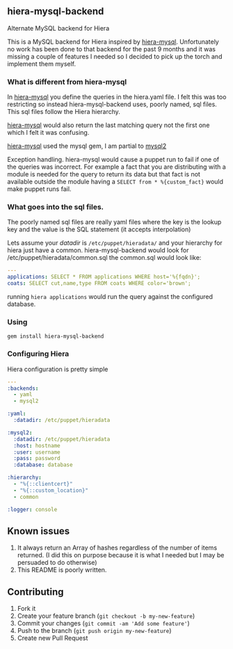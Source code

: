 ## hiera-mysql-backend

Alternate MySQL backend for Hiera

This is a MySQL backend for Hiera inspired by [hiera-mysql](https://github.com/crayfishx/hiera-mysql). Unfortunately no work has been done to that backend for the past 9 months and it was missing a couple of features I needed so I decided to pick up the torch and implement them myself.

### What is different from hiera-mysql

In [hiera-mysql](https://github.com/crayfishx/hiera-mysql) you define the queries in the hiera.yaml file. I felt this was too restricting so instead hiera-mysql-backend uses, poorly named, sql files. This sql files follow the Hiera hierarchy.

[hiera-mysql](https://github.com/crayfishx/hiera-mysql) would also return the last matching query not the first one which I felt it was confusing.

[hiera-mysql](https://github.com/crayfishx/hiera-mysql) used the mysql gem, I am partial to [mysql2](https://github.com/brianmario/mysql2)

Exception handling. hiera-mysql would cause a puppet run to fail if one of the queries was incorrect. For example a fact that you are distributing with a module is needed for the query to return its data but that fact is not available outside the module having a `SELECT from * %{custom_fact}` would make puppet runs fail.

### What goes into the sql files.

The poorly named sql files are really yaml files where the key is the lookup key and the value is the SQL statement (it accepts interpolation)

Lets assume your _datadir_ is `/etc/puppet/hieradata/` and your hierarchy for hiera just have a common. hiera-mysql-backend would look for /etc/puppet/hieradata/common.sql the common.sql would look like:

```yaml
---
applications: SELECT * FROM applications WHERE host='%{fqdn}';
coats: SELECT cut,name,type FROM coats WHERE color='brown';
```

running `hiera applications` would run the query against the configured database.


### Using

`gem install hiera-mysql-backend`


### Configuring Hiera

Hiera configuration is pretty simple

```yaml
---
:backends:
  - yaml
  - mysql2

:yaml:
  :datadir: /etc/puppet/hieradata

:mysql2:
  :datadir: /etc/puppet/hieradata
  :host: hostname
  :user: username
  :pass: password
  :database: database

:hierarchy:
  - "%{::clientcert}"
  - "%{::custom_location}"
  - common

:logger: console
```

## Known issues

1. It always return an Array of hashes regardless of the number of items returned. (I did this on purpose because it is what I needed but I may be persuaded to do otherwise)
2. This README is poorly written.


## Contributing

1. Fork it
2. Create your feature branch (`git checkout -b my-new-feature`)
3. Commit your changes (`git commit -am 'Add some feature'`)
4. Push to the branch (`git push origin my-new-feature`)
5. Create new Pull Request
